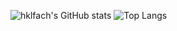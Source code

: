 <!-- ![hklfach's GitHub stats](https://github-readme-stats.vercel.app/api?username=hklfach&theme=dark&show_icons=true) -->
![hklfach's GitHub stats](https://github-readme-stats.vercel.app/api?username=hklfach&show_icons=true&hide_title=true&include_all_commits=true&bg_color=00000000)
![Top Langs](https://github-readme-stats.vercel.app/api/top-langs/?username=hklfach&layout=compact&bg_color=00000000&exclude_repo=Bagging-Classification-Project-Based,computer-vision,yolov7-computer-vision)
